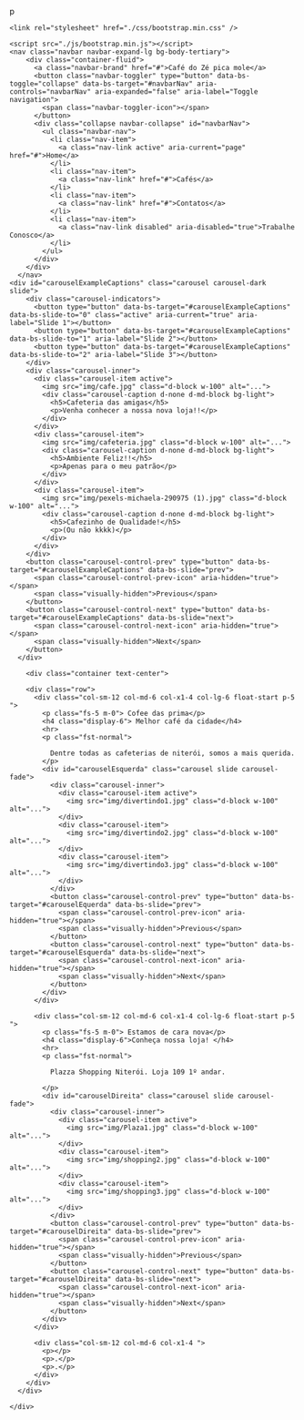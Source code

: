 p<!DOCTYPE html>
<html lang="en">
  <meta charset="UTF-8" />
  <meta name="viewport" content="width=device-width, initial-scale=1.0" />
  <title>Document</title>
  <head>
    <!-- <link href="https://cdn.jsdelivr.net/npm/bootstrap@5.3.2/dist/css/bootstrap.min.css" rel="stylesheet" integrity="sha384-T3c6CoIi6uLrA9TneNEoa7RxnatzjcDSCmG1MXxSR1GAsXEV/Dwwykc2MPK8M2HN" cros22sorigin="anonymous"></link> -->

    <link rel="stylesheet" href="./css/bootstrap.min.css" />
  </head>

  <body>
    <div class="container"></div>

    <script src="./js/bootstrap.min.js"></script>
    <nav class="navbar navbar-expand-lg bg-body-tertiary">
        <div class="container-fluid">
          <a class="navbar-brand" href="#">Café do Zé pica mole</a>
          <button class="navbar-toggler" type="button" data-bs-toggle="collapse" data-bs-target="#navbarNav" aria-controls="navbarNav" aria-expanded="false" aria-label="Toggle navigation">
            <span class="navbar-toggler-icon"></span>
          </button>
          <div class="collapse navbar-collapse" id="navbarNav">
            <ul class="navbar-nav">
              <li class="nav-item">
                <a class="nav-link active" aria-current="page" href="#">Home</a>
              </li>
              <li class="nav-item">
                <a class="nav-link" href="#">Cafés</a>
              </li>
              <li class="nav-item">
                <a class="nav-link" href="#">Contatos</a>
              </li>
              <li class="nav-item">
                <a class="nav-link disabled" aria-disabled="true">Trabalhe Conosco</a>
              </li>
            </ul>
          </div>
        </div>
      </nav>
    <div id="carouselExampleCaptions" class="carousel carousel-dark slide">
        <div class="carousel-indicators">
          <button type="button" data-bs-target="#carouselExampleCaptions" data-bs-slide-to="0" class="active" aria-current="true" aria-label="Slide 1"></button>
          <button type="button" data-bs-target="#carouselExampleCaptions" data-bs-slide-to="1" aria-label="Slide 2"></button>
          <button type="button" data-bs-target="#carouselExampleCaptions" data-bs-slide-to="2" aria-label="Slide 3"></button>
        </div>
        <div class="carousel-inner">
          <div class="carousel-item active">
            <img src="img/cafe.jpg" class="d-block w-100" alt="...">
            <div class="carousel-caption d-none d-md-block bg-light">
              <h5>Cafeteria das amigas</h5>
              <p>Venha conhecer a nossa nova loja!!</p>
            </div>
          </div>
          <div class="carousel-item">
            <img src="img/cafeteria.jpg" class="d-block w-100" alt="...">
            <div class="carousel-caption d-none d-md-block bg-light">
              <h5>Ambiente Feliz!!</h5>
              <p>Apenas para o meu patrão</p>
            </div>
          </div>
          <div class="carousel-item">
            <img src="img/pexels-michaela-290975 (1).jpg" class="d-block w-100" alt="...">
            <div class="carousel-caption d-none d-md-block bg-light">
              <h5>Cafezinho de Qualidade!</h5>
              <p>(Ou não kkkk)</p>
            </div>
          </div>
        </div>
        <button class="carousel-control-prev" type="button" data-bs-target="#carouselExampleCaptions" data-bs-slide="prev">
          <span class="carousel-control-prev-icon" aria-hidden="true"></span>
          <span class="visually-hidden">Previous</span>
        </button>
        <button class="carousel-control-next" type="button" data-bs-target="#carouselExampleCaptions" data-bs-slide="next">
          <span class="carousel-control-next-icon" aria-hidden="true"></span>
          <span class="visually-hidden">Next</span>
        </button>
      </div>

        <div class="container text-center">
        
        <div class="row">
          <div class="col-sm-12 col-md-6 col-x1-4 col-lg-6 float-start p-5 ">
            <p class="fs-5 m-0"> Cofee das prima</p>
            <h4 class="display-6"> Melhor café da cidade</h4>
            <hr>
            <p class="fst-normal"> 

              Dentre todas as cafeterias de niterói, somos a mais querida.
            </p>
            <div id="carouselEsquerda" class="carousel slide carousel-fade">
              <div class="carousel-inner">
                <div class="carousel-item active">
                  <img src="img/divertindo1.jpg" class="d-block w-100" alt="...">
                </div>
                <div class="carousel-item">
                  <img src="img/divertindo2.jpg" class="d-block w-100" alt="...">
                </div>
                <div class="carousel-item">
                  <img src="img/divertindo3.jpg" class="d-block w-100" alt="...">
                </div>
              </div>
              <button class="carousel-control-prev" type="button" data-bs-target="#carouselEquerda" data-bs-slide="prev">
                <span class="carousel-control-prev-icon" aria-hidden="true"></span>
                <span class="visually-hidden">Previous</span>
              </button>
              <button class="carousel-control-next" type="button" data-bs-target="#carouselEsquerda" data-bs-slide="next">
                <span class="carousel-control-next-icon" aria-hidden="true"></span>
                <span class="visually-hidden">Next</span>
              </button>
            </div>
          </div>

          <div class="col-sm-12 col-md-6 col-x1-4 col-lg-6 float-start p-5 ">
            <p class="fs-5 m-0"> Estamos de cara nova</p>
            <h4 class="display-6">Conheça nossa loja! </h4>
            <hr>
            <p class="fst-normal">

              Plazza Shopping Niterói. Loja 109 1º andar.
              
            </p>
            <div id="carouselDireita" class="carousel slide carousel-fade">
              <div class="carousel-inner">
                <div class="carousel-item active">
                  <img src="img/Plaza1.jpg" class="d-block w-100" alt="...">
                </div>
                <div class="carousel-item">
                  <img src="img/shopping2.jpg" class="d-block w-100" alt="...">
                </div>
                <div class="carousel-item">
                  <img src="img/shopping3.jpg" class="d-block w-100" alt="...">
                </div>
              </div>
              <button class="carousel-control-prev" type="button" data-bs-target="#carouselDireita" data-bs-slide="prev">
                <span class="carousel-control-prev-icon" aria-hidden="true"></span>
                <span class="visually-hidden">Previous</span>
              </button>
              <button class="carousel-control-next" type="button" data-bs-target="#carouselDireita" data-bs-slide="next">
                <span class="carousel-control-next-icon" aria-hidden="true"></span>
                <span class="visually-hidden">Next</span>
              </button>
            </div>
          </div>
          
          <div class="col-sm-12 col-md-6 col-x1-4 ">
            <p></p>
            <p>.</p>
            <p>.</p>
          </div>
        </div>
      </div>
    
    </div>
  </body>
</html>
